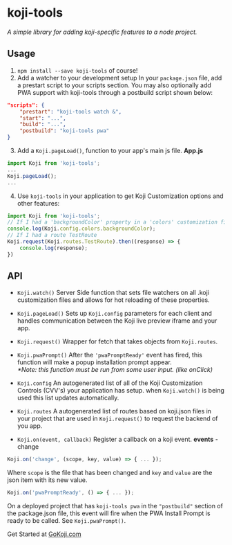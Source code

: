 # koji-tools
*A simple library for adding koji-specific features to a node project.*
## Usage
1. `npm install --save koji-tools` of course!
2. Add a watcher to your development setup
    In your `package.json` file, add a prestart script to your scripts section.
    You may also optionally add PWA support with koji-tools through a postbuild script shown below:
```json
"scripts": {
    "prestart": "koji-tools watch &",
    "start": "...",
    "build": "...",
    "postbuild": "koji-tools pwa"
}
```

3. Add a `Koji.pageLoad()`, function to your app's main js file.
**App.js**
```js
import Koji from 'koji-tools';
...
Koji.pageLoad();
...
```
4. Use `koji-tools` in your application to get Koji Customization options and other features:
```js
import Koji from 'koji-tools';
// If I had a 'backgroundColor' property in a 'colors' customization file. 
console.log(Koji.config.colors.backgroundColor);
// If I had a route TestRoute
Koji.request(Koji.routes.TestRoute).then((response) => {
    console.log(response);
})
```

## API

- `Koji.watch()`
    Server Side function that sets file watchers on all .koji customization files and allows for hot reloading of these properties.

- `Koji.pageLoad()`
    Sets up `Koji.config` parameters for each client and handles communication between the Koji live preview iframe and your app.

- `Koji.request()`
    Wrapper for fetch that takes objects from `Koji.routes`.
- `Koji.pwaPrompt()`
    After the `'pwaPromptReady'` event has fired, this function will make a popup installation prompt appear.   
    *\*Note: this function must be run from some user input. (like onClick)*
- `Koji.config`
    An autogenerated list of all of the Koji Customization Controls (CVV's) your application has setup. when `Koji.watch()` is being used this list updates automatically.

- `Koji.routes`
    A autogenerated list of routes based on koji.json files in your project that are used in `Koji.request()` to request the backend of you app.

- `Koji.on(event, callback)`
    Register a callback on a koji event. 
    **events**
        - change
```js
Koji.on('change', (scope, key, value) => { ... });
``` 
Where `scope` is the file that has been changed and `key` and `value` are the json item with its new value. 
```js
Koji.on('pwaPromptReady', () => { ... });
```
On a deployed project that has `koji-tools pwa` in the `"postbuild"` section of the package.json file, this event will fire when the PWA Install Prompt is ready to be called.
See `Koji.pwaPrompt()`.  
    
Get Started at [GoKoji.com](https://gokoji.com)